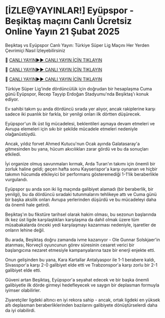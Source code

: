 # [İZLE@YAYINLAR!] Eyüpspor - Beşiktaş maçını Canlı Ücretsiz Online Yayın 21 Şubat 2025
Beşiktaş vs Eyüpspor Canlı Yayın: Türkiye Süper Lig Maçını Her Yerden Çevrimiçi Nasıl İzleyebilirsiniz

🔴 [CANLI YAYIN►► CANLI YAYIN İÇİN TIKLAYIN](https://jpn-srt.blogspot.com/2025/02/soccer.html)

🔴 [CANLI YAYIN►► CANLI YAYIN İÇİN TIKLAYIN](https://jpn-srt.blogspot.com/2025/02/soccer.html)

🔴 [CANLI YAYIN►► CANLI YAYIN İÇİN TIKLAYIN](https://jpn-srt.blogspot.com/2025/02/soccer.html)

Türkiye Süper Lig'inde dördüncülük için doğrudan bir hesaplaşma Cuma günü Eyüpspor, Recep Tayyip Erdoğan Stadyumu'nda Beşiktaş'ı konuk ediyor.

Ev sahibi takım şu anda dördüncü sırada yer alıyor, ancak rakiplerine karşı sadece iki puanlık bir farkla, bir yenilgi onları ilk dörtten düşürecek.

Eyüpspor'un ilk üst lig mücadelesi, beklentileri aşmaya devam etmeleri ve Avrupa elemeleri için sıkı bir şekilde mücadele etmeleri nedeniyle olağanüstüydü.

Ancak, yıldız forvet Ahmed Kutucu'nun Ocak ayında Galatasaray'a gitmesinden bu yana, hücum akıcılıkları zarar gördü ve bu da sonuçları etkiledi.

İyi organize olmuş savunmaları kırmak, Arda Turan'ın takımı için önemli bir zorluk haline geldi; geçen hafta sonu Kayserispor'a karşı oynanan ve hiçbir takımın hücumda etkileyici bir performans gösteremediği 1-1'lik beraberlikle vurgulandı.

Eyüpspor şu anda son iki lig maçında galibiyet alamadı (bir beraberlik, bir yenilgi), bu da dördüncü sıradaki tutunmalarını tehlikeye attı ve Cuma günü bir başka aksilik onları Avrupa yerlerinden düşürdü ve bu mücadeleyi daha da önemli hale getirdi.

Beşiktaş'ın bu fikstüre tarihsel olarak hakim olması, bu sezonun başlarında ilk kez üst ligde karşılaştıkları karşılaşma da dahil olmak üzere tüm müsabakalarda önceki yedi karşılaşmayı kazanması nedeniyle, işaretler de onların lehine değil.

Bu arada, Beşiktaş doğru zamanda ivme kazanıyor - Ole Gunnar Solskjaer'in atanması, Norveçli oyuncunun görev süresinin cesaret verici bir başlangıcına nezaret etmesiyle kampanyalarına taze bir enerji enjekte etti.

Onun gelişinden bu yana, Kara Kartallar Antalyaspor ile 1-1 berabere kaldı, Sivasspor'a karşı 2-0 galibiyet elde etti ve Trabzonspor'a karşı zorlu bir 2-1 galibiyet elde etti.

Güveni artan Beşiktaş, Eyüpspor'a seyahat edecek ve bir başka önemli galibiyetle ilk dörde girmeyi hedefleyecek ve saygın bir deplasman formuyla iyimser olabilirler.

Ziyaretçiler ligdeki altıncı en iyi rekora sahip - ancak, ortak ligdeki en yüksek altı deplasman beraberliklerinden bazılarını galibiyete dönüştürselerdi daha da iyi olabilirdi.
